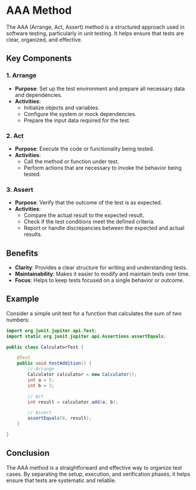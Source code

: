 # AAA Method

The AAA (Arrange, Act, Assert) method is a structured approach used in software testing, particularly in unit testing. It helps ensure that tests are clear, organized, and effective.

## Key Components

### 1. **Arrange**

- **Purpose**: Set up the test environment and prepare all necessary data and dependencies.
- **Activities**: 
  - Initialize objects and variables.
  - Configure the system or mock dependencies.
  - Prepare the input data required for the test.

### 2. **Act**

- **Purpose**: Execute the code or functionality being tested.
- **Activities**: 
  - Call the method or function under test.
  - Perform actions that are necessary to invoke the behavior being tested.

### 3. **Assert**

- **Purpose**: Verify that the outcome of the test is as expected.
- **Activities**: 
  - Compare the actual result to the expected result.
  - Check if the test conditions meet the defined criteria.
  - Report or handle discrepancies between the expected and actual results.

## Benefits

- **Clarity**: Provides a clear structure for writing and understanding tests.
- **Maintainability**: Makes it easier to modify and maintain tests over time.
- **Focus**: Helps to keep tests focused on a single behavior or outcome.

## Example

Consider a simple unit test for a function that calculates the sum of two numbers:

```java
import org.junit.jupiter.api.Test;
import static org.junit.jupiter.api.Assertions.assertEquals;

public class CalculatorTest {

    @Test
    public void testAddition() {
        // Arrange
        Calculator calculator = new Calculator();
        int a = 5;
        int b = 3;

        // Act
        int result = calculator.add(a, b);

        // Assert
        assertEquals(8, result);
    }

}
```

## Conclusion

The AAA method is a straightforward and effective way to organize test cases. By separating the setup, execution, and verification phases, it helps ensure that tests are systematic and reliable.
